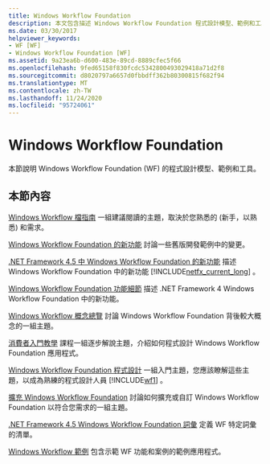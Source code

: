```yaml
---
title: Windows Workflow Foundation
description: 本文包含描述 Windows Workflow Foundation 程式設計模型、範例和工具的資源。
ms.date: 03/30/2017
helpviewer_keywords:
- WF [WF]
- Windows Workflow Foundation [WF]
ms.assetid: 9a23ea6b-d600-483e-89cd-8889cfec5f66
ms.openlocfilehash: 9fed65158f830fcdc5342800493029418a71d2f8
ms.sourcegitcommit: d8020797a6657d0fbbdff362b80300815f682f94
ms.translationtype: MT
ms.contentlocale: zh-TW
ms.lasthandoff: 11/24/2020
ms.locfileid: "95724061"
---
```

# <a name="windows-workflow-foundation"></a>Windows Workflow Foundation
本節說明 Windows Workflow Foundation (WF) 的程式設計模型、範例和工具。

## <a name="in-this-section"></a>本節內容
 [Windows Workflow 檔指南](guide-to-the-documentation.md) 一組建議閱讀的主題，取決於您熟悉的 (新手，以熟悉) 和需求。

 [Windows Workflow Foundation 的新功能](whats-new.md) 討論一些舊版開發範例中的變更。

 [.NET Framework 4.5 中 Windows Workflow Foundation 的新功能](whats-new-in-wf-in-dotnet.md) 描述 Windows Workflow Foundation 中的新功能 [!INCLUDE[netfx_current_long](../../../includes/netfx-current-long-md.md)] 。

 [Windows Workflow Foundation 功能細節](feature-specifics.md) 描述 .NET Framework 4 Windows Workflow Foundation 中的新功能。

 [Windows Workflow 概念總覽](conceptual-overview.md) 討論 Windows Workflow Foundation 背後較大概念的一組主題。

 [消費者入門教學](getting-started-tutorial.md) 課程一組逐步解說主題，介紹如何程式設計 Windows Workflow Foundation 應用程式。

 [Windows Workflow Foundation 程式設計](programming.md) 一組入門主題，您應該瞭解這些主題，以成為熟練的程式設計人員 [!INCLUDE[wf1](../../../includes/wf1-md.md)] 。

 [擴充 Windows Workflow Foundation](extend.md) 討論如何擴充或自訂 Windows Workflow Foundation 以符合您需求的一組主題。

 [.NET Framework 4.5 Windows Workflow Foundation 詞彙](glossary.md) 定義 WF 特定詞彙的清單。

 [Windows Workflow 範例](./samples/index.md) 包含示範 WF 功能和案例的範例應用程式。
